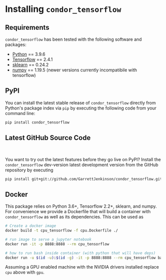 # Installing `condor_tensorflow`


## Requirements

`condor_tensorflow` has been tested with the following software and packages:

- [Python](https://www.python.org) == 3.9.6
- [Tensorflow](http://www.tensorflow.org) == 2.4.1
- [sklearn](https://scikit-learn.org/) == 0.24.2 
- [numpy](https://numpy.org/) == 1.19.5 (newer versions currently incompatibile with tensorflow)

## PyPI

You can install the latest stable release of `condor_tensorflow` directly from Python's package index via `pip` by executing the following code from your command line:  

```bash
pip install condor_tensorflow
```


## Latest GitHub Source Code

<br>

You want to try out the latest features before they go live on PyPI? Install the `condor_tensorflow` dev-version latest development version from the GitHub repository by executing

```bash
pip install git+git://github.com/GarrettJenkinson/condor_tensorflow.git
```

## Docker

This package relies on Python 3.6+, Tensorflow 2.2+, sklearn, and numpy.
For convenience we provide a Dockerfile that will build a container with
`condor_tensorflow` as well as its dependencies. This can be used
as

```bash
# Create a docker image
docker build -t cpu_tensorflow -f cpu.Dockerfile ./

# run image to serve a jupyter notebook
docker run -it -p 8888:8888 --rm cpu_tensorflow

# how to run bash inside container (with python that will have deps)
docker run -u $(id -u):$(id -g) -it -p 8888:8888 --rm cpu_tensorflow bash
```

Assuming a GPU enabled machine with the NVIDIA drivers installed replace `cpu`
above with `gpu`.

